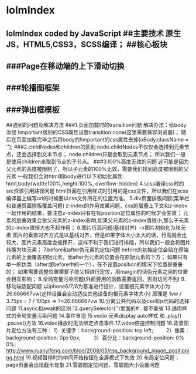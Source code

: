 # lolmIndex
lolmIndex coded by JavaScript
##主要技术
  原生JS，HTML5,CSS3，SCSS编译；
##核心板块
---
  ###Page在移动端的上下滑动切换
---
  ###轮播图框架
---
  ###弹出框模板
---
##遇到的问题及解决方法
###1.页面加载时的transition问题
  解决办法：给body添加 !important级别的CSS属性设置transition:none(这里需要兼容浏览器)；
  随后在页面加载完毕之后将body的!important的css属性去掉(oBody.className = '');
###2.childNodes和children的区别
  node.childNodes不仅仅会选择到元素节点，还会选择到文本节点；
  node.children只是会取到元素节点；
  所以我们一般是使用children来取到节点的子节点。
###3.100%高度无效的问题
这可能是因为父元素的高度被限制了，所以子元素的100%无效，需要我们找到高度被限制的父元素
  一般我们会对html和body进行以下初始化属性:
  html,body{width:100%,height:100%, overflow: hidden}
4.scss编译css时的src资源引用路径问题
  html页面在引用样式时引用的是css文件，所以我们在scss编译器上编写url的时候要以css文件所在的位置为准。
5.div页面排版问题(菜单栏和普通页面排版覆盖问题)
	z-index的作用效果问题，css的层叠上下文和z-index一起作用的结果，要注意z-index只有在有position定位属性的时候才会生效；
  元素的层叠效果会受父元素的z-index影响,如果父元素的z-index值很小,那么子元素的z-index值很大也不起作用；
6.图片行高问题(基线对齐)  -->图片初始化为块元素
  图片的垂直对齐方式是以基线对齐，但是如果字体大小太大的话，行高就会比较大，图片元素高度会被撑开，这样不利于我们进行排版，所以我们一般会将图片转换为块元素；
7.before和after伪元素的定位问题
  before的初始定位会贴在原始元素的上面覆盖初始元素，而after为元素的位置会在原始元素的下方；
  如果只有单一的伪类（after或before中的一个），在不设置position的情况下位置是重叠的；
  如果需要调整位置需要子绝父相进行定位，用margin的话伪元素之间的位置会相互影响；
8.全局变量污染问题(外面要用的函数需要返回，否则访问不到)
9.移动端适配问题
  以iphone6/7/8为基准进行设计，设置根元素字体大小为26.666667vw(这样设置会自动适应其他设备的根元素字体大小)
  原理是 1vw / 3.75px = ? / 100px =>  ?=26.666667vw
10.分离公共代码以及css和js代码的选择问题
11.async和await的区别
12.querySelector('')里面的# . 都不能省
13.通用样式的全局变量污染问题
14.事件冒泡
15.vedio 元素display auto样式 和 .play() .pause()方法
16.video播放时无法绑定点击事件
17.video倍速控制问题
18.背景图片定位方法有三种：
	1）关键字：background-position: top left;
　　	2）像素：background-position: 0px 0px;
　　	3）百分比：background-position: 0% 0%;
	http://www.ruanyifeng.com/blog/2008/05/css_background_image_positioning.html
19.视频暂停时的中间开始按钮在全屏模式下失效
20.布局定位问题；page页面会出现截半现象
21.雪碧图定位问题，雪碧图大小设置问题
